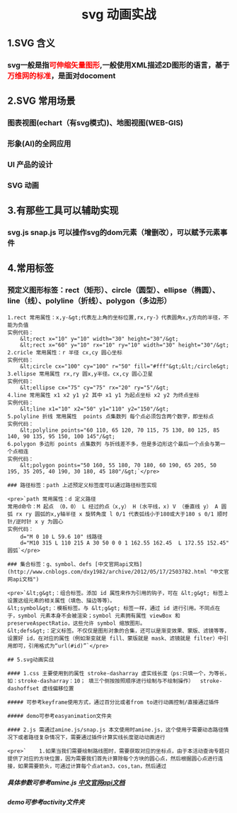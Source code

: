 # <center>svg 动画实战</center>

## 1.SVG 含义

### svg一般是指<font color="red">可伸缩矢量图形</font>,一般使用XML描述2D图形的语言，基于<font color="red">万维网的标准</font>，是面对docoment

## 2.SVG 常用场景

### 图表视图(echart（有svg模式))、地图视图(WEB-GIS)

### 形象(AI)的全网应用

### UI 产品的设计

### SVG 动画

## 3.有那些工具可以辅助实现

### svg.js snap.js 可以操作svg的dom元素（增删改），可以赋予元素事件

## 4.常用标签

### 预定义图形标签：rect（矩形）、circle（圆型）、ellipse（椭圆）、line（线）、polyline（折线）、polygon（多边形）

    1.rect 常用属性：x,y-&gt;代表左上角的坐标位置,rx,ry-》代表圆角x,y方向的半径，不能为负值
    实例代码：
        &lt;rect x="10" y="10" width="30" height="30"/&gt;
        &lt;rect x="60" y="10" rx="10" ry="10" width="30" height="30"/&gt;
    2.cricle 常用属性：r 半径 cx,cy 圆心坐标
    实例代码：
        &lt;circle cx="100" cy="100" r="50" fill="#fff"&gt;&lt;/circle&gt;
    3.ellipse 常用属性 rx,ry 圆x,y半径。cx,cy 圆心卫星
    实例代码：
        &lt;ellipse cx="75" cy="75" rx="20" ry="5"/&gt;
    4.line 常用属性 x1 x2 y1 y2 其中 x1 y1 为起点坐标 x2 y2 为终点坐标
    实例代码：
        &lt;line x1="10" x2="50" y1="110" y2="150"/&gt;
    5.polyline 折线 常用属性  points 点集数列 每个点必须包含两个数字，即坐标点
    实例代码：
        &lt;polyline points="60 110, 65 120, 70 115, 75 130, 80 125, 85 140, 90 135, 95 150, 100 145"/&gt;
    6.polygon 多边形 points 点集数列 与折线差不多，但是多边形这个最后一个点会与第一个点相连
    实例代码：
        &lt;polygon points="50 160, 55 180, 70 180, 60 190, 65 205, 50 195, 35 205, 40 190, 30 180, 45 180"/&gt;`</pre>

    ### 路径标签：path 上述预定义标签度可以通过路径标签实现

    <pre>`path 常用属性：d 定义路径
    常用d命令：M 起点 （0，0） L 经过的点（x,y） H (水平线，x) V （垂直线 y） A 圆弧 rx ry 圆弧的x,y轴半径 x 旋转角度 l 0/1 代表弧线小于180或大于180 s 0/1 顺时针/逆时针 x y 为圆心
    实例代码：
        d="M 0 10 L 59.6 10" 线路径
        d="M10 315 L 110 215 A 30 50 0 0 1 162.55 162.45  L 172.55 152.45" 圆弧`</pre>

    ### 集合标签：g、symbol、defs [中文官网api文档](http://www.cnblogs.com/dxy1982/archive/2012/05/17/2503782.html "中文官网api文档")

    <pre>`&lt;g&gt;：组合标签。添加 id 属性来作为引用的钩子，可在 &lt;g&gt; 标签上设置这组元素的相关属性（填色、描边等等）。
    &lt;symbol&gt;：模板标签。与 &lt;g&gt; 标签一样，通过 id 进行引用。不同点在于，symbol 元素本身不会被渲染；symbol 元素拥有属性 viewBox 和 preserveAspectRatio，这些允许 symbol 缩放图形。
    &lt;defs&gt;：定义标签。不仅仅是图形对象的合集，还可以是渐变效果、蒙版、滤镜等等，设置好 id，在对应的属性（例如渐变就是 fill、蒙版就是 mask、滤镜就是 filter）中引用即可，引用格式为“url(#id)”`</pre>

    ## 5.svg动画实战

    #### 1.css 主要使用到的属性 stroke-dasharray 虚实线长度（ps:只填一个，为等长，如：stroke-dasharray：10； 填三个侧按按照顺序进行绘制与不绘制操作）  stroke-dashoffset 虚线偏移位置

    ##### 可参考keyframe使用方式，通过百分比或者from to进行动画控制/直接通过插件

    ##### demo可参考easyanimation文件夹

    #### 2.js 需通过amine.js/snap.js 本文使用时amine.js，这个使用于需要动态路径情况下或者路径复杂情况下，需要通过插件计算实线长度驱动动画进行

    <pre>`    1.如果当我们需要绘制路线图时，需要获取对应的坐标点，由于本活动查询专题只提供了对应的方块位置，因为需要我们首先计算除每个方块的圆心点，然后根据圆心点进行连接，如果需要箭头，可通过计算每个点atan3，cos,tan，然后通过

##### 具体参数可参考amine.js [中文官网api文档](https://www.animejs.cn/documentation/#lineDrawing "中文官网api文档")

##### demo可参考activity文件夹
